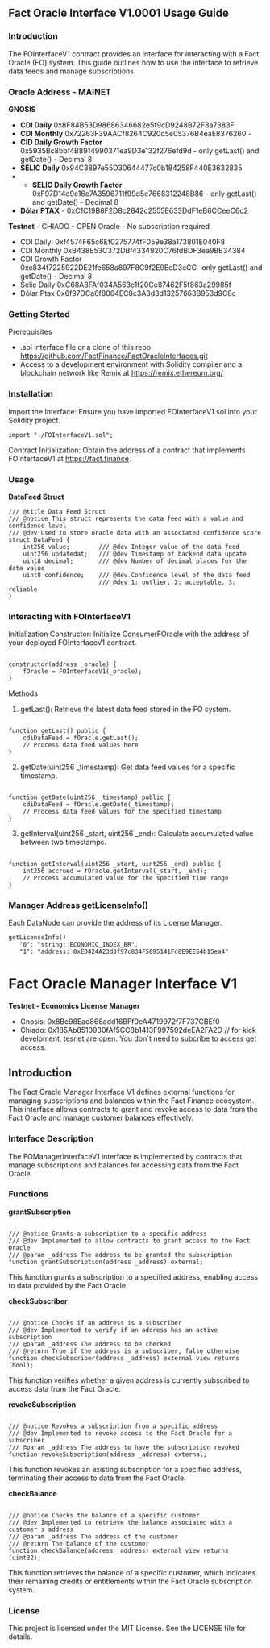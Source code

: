 ## Fact Oracle Interface V1.0001 Usage Guide
### Introduction
The FOInterfaceV1 contract provides an interface for interacting with a Fact Oracle (FO) system. This guide outlines how to use the interface to retrieve data feeds and manage subscriptions.


### Oracle Address - MAINET

**GNOSIS**
   - **CDI Daily**  0x8F84B53D98686346682e5f9cD9248B72F8a7383F
   - **CDI Monthly** 0x72263F39AACf8264C920d5e05376B4eaE8376260   - 
   - **CID Daily Growth Factor** 0x5935Bc8bbf4B8914990371ea9D3e132f276efd9d  - only getLast() and getDate() - Decimal 8 
   - **SELIC Daily** 0x94C3897e55D30644477c0b184258F440E3632835
   - - **SELIC Daily Growth Factor** 0xF97D14e9e16e7A3596711f99d5e7668312248B86  - only getLast() and getDate() - Decimal 8 
   - **Dólar PTAX** - 0xC1C19B8F2D8c2842c2555E633DdF1eB6CCeeC6c2

**Testnet** - CHIADO - OPEN Oracle - No subscription required
   - CDI Daily:  0xf4574F65c6Ef0275774fF059e38a173801E040F8
   - CDI Monthly 0xB438E53C372DBf4334920C76fdBDF3ea9BB34384
   - CDI Growth Factor 0xe834f7225922DE21fe658a897F8C9f2E9EeD3eCC- only getLast() and getDate() - Decimal 8
   - Selic Daily 0xC68A8FAf034A563c1f20Ce87462F5f863a29985f   
   - Dólar Ptax 0x6f97DCa6f8064EC8c3A3d3d13257663B953d9C8c 
    

### Getting Started
Prerequisites
  - .sol interface file or a clone of this repo https://github.com/FactFinance/FactOracleInterfaces.git
  - Access to a development environment with Solidity compiler and a blockchain network like Remix at https://remix.ethereum.org/

### Installation

Import the Interface: Ensure you have imported FOInterfaceV1.sol into your Solidity project.

```solidity
import "./FOInterfaceV1.sol";
```

Contract Initialization: Obtain the address of a contract that implements FOInterfaceV1 at https://fact.finance.

### Usage

**DataFeed Struct** 

```solidity
/// @title Data Feed Struct
/// @notice This struct represents the data feed with a value and confidence level
/// @dev Used to store oracle data with an associated confidence score
struct DataFeed {    
    int256 value;        /// @dev Integer value of the data feed
    uint256 updatedat;   /// @dev Timestamp of backend data update
    uint8 decimal;       /// @dev Number of decimal places for the data value
    uint8 confidence;    /// @dev Confidence level of the data feed
                         /// @dev 1: outlier, 2: acceptable, 3: reliable
}
```

### Interacting with FOInterfaceV1

Initialization
Constructor: Initialize ConsumerFOracle with the address of your deployed FOInterfaceV1 contract.

```solidity

constructor(address _oracle) {
    fOracle = FOInterfaceV1(_oracle);
}
```

Methods

1. getLast(): Retrieve the latest data feed stored in the FO system.

```solidity

function getLast() public {
    cdiDataFeed = fOracle.getLast(); 
    // Process data feed values here
}
```

2. getDate(uint256 _timestamp): Get data feed values for a specific timestamp.

```solidity

function getDate(uint256 _timestamp) public {
    cdiDataFeed = fOracle.getDate(_timestamp);
    // Process data feed values for the specified timestamp
}
```

3. getInterval(uint256 _start, uint256 _end): Calculate accumulated value between two timestamps.

```solidity

function getInterval(uint256 _start, uint256 _end) public {
    int256 accrued = fOracle.getInterval(_start, _end);
    // Process accumulated value for the specified time range
}
```

### Manager Address getLicenseInfo()

Each DataNode can provide the address of its License Manager.

```solidity
getLicenseInfo()
   "0": "string: ECONOMIC_INDEX_BR",
   "1": "address: 0xED424A23d3f97c834F5895141Fd8E9EE64b15ea4"
```


# Fact Oracle Manager Interface V1

**Testnet - Economics License Manager**
   - Gnosis: 0x8Bc98Ead868add16BFf0eA4719972f7F737CBEf0
   - Chiado: 0x185Ab8510930fAf5CC8b1413F997592deEA2FA2D   // for kick develpment, tesnet are open. You don´t need to subcribe to access get access.
    
## Introduction
The Fact Oracle Manager Interface V1 defines external functions for managing subscriptions and balances within the Fact Finance ecosystem. This interface allows contracts to grant and revoke access to data from the Fact Oracle and manage customer balances effectively.



### Interface Description
The FOManagerInterfaceV1 interface is implemented by contracts that manage subscriptions and balances for accessing data from the Fact Oracle.

### Functions
**grantSubscription**

```solidity

/// @notice Grants a subscription to a specific address
/// @dev Implemented to allow contracts to grant access to the Fact Oracle
/// @param _address The address to be granted the subscription
function grantSubscription(address _address) external;
```

This function grants a subscription to a specified address, enabling access to data provided by the Fact Oracle.

**checkSubscriber**

```solidity

/// @notice Checks if an address is a subscriber
/// @dev Implemented to verify if an address has an active subscription
/// @param _address The address to be checked
/// @return True if the address is a subscriber, false otherwise
function checkSubscriber(address _address) external view returns (bool);
```

This function verifies whether a given address is currently subscribed to access data from the Fact Oracle.

**revokeSubscription**

```solidity

/// @notice Revokes a subscription from a specific address
/// @dev Implemented to revoke access to the Fact Oracle for a subscriber
/// @param _address The address to have the subscription revoked
function revokeSubscription(address _address) external;
```

This function revokes an existing subscription for a specified address, terminating their access to data from the Fact Oracle.

**checkBalance**

```solidity

/// @notice Checks the balance of a specific customer
/// @dev Implemented to retrieve the balance associated with a customer's address
/// @param _address The address of the customer
/// @return The balance of the customer
function checkBalance(address _address) external view returns (uint32);
```


This function retrieves the balance of a specific customer, which indicates their remaining credits or entitlements within the Fact Oracle subscription system.


### License
This project is licensed under the MIT License. See the LICENSE file for details.
